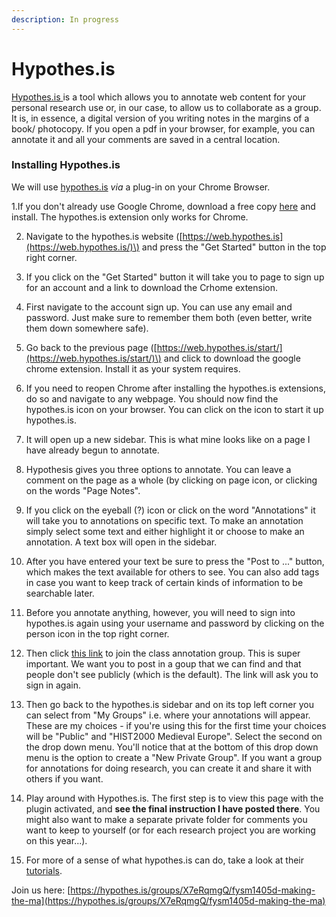 ```yaml
---
description: In progress
---
```


# Hypothes.is

[Hypothes.is ](https://hypothes.is)is a tool which allows you to annotate web content for your personal research use or, in our case, to allow us to collaborate as a group. It is, in essence, a digital version of you writing notes in the margins of a book/ photocopy. If you open a pdf in your browser, for example, you can annotate it and all your comments are saved in a central location.



### Installing Hypothes.is

We will use [hypothes.is]() _via_ a plug-in on your Chrome Browser.

1.If you don't already use Google Chrome, download a free copy [here](https://www.google.ca/chrome/) and install. The hypothes.is extension only works for Chrome. 

2. Navigate to the hypothes.is website \([https://web.hypothes.is](https://web.hypothes.is/)\) and press the "Get Started" button in the top right corner. 

3. If you click on the "Get Started" button it will take you to page to sign up for an account and a link to download the Crhome extension. 

4. First navigate to the account sign up. You can use any email and password. Just make sure to remember them both \(even better, write them down somewhere safe\). 

5. Go back to the previous page \([https://web.hypothes.is/start/](https://web.hypothes.is/start/)\) and click to download the google chrome extension. Install it as your system requires. 

6. If you need to reopen Chrome after installing the hypothes.is extensions, do so and navigate to any webpage. You should now find the hypothes.is icon on your browser. You can click on the icon to start it up hypothes.is. 

7. It will open up a new sidebar. This is what mine looks like on a page I have already begun to annotate. 

8. Hypothesis gives you three options to annotate. You can leave a comment on the page as a whole \(by clicking on page icon, or clicking on the words "Page Notes". 

9. If you click on the eyeball \(?\) icon or click on the word "Annotations" it will take you to annotations on specific text. To make an annotation simply select some text and either highlight it or choose to make an annotation. A text box will open in the sidebar. 

10. After you have entered your text be sure to press the "Post to ..." button, which makes the text available for others to see. You can also add tags in case you want to keep track of certain kinds of information to be searchable later. 

11. Before you annotate anything, however, you will need to sign into hypothes.is again using your username and password by clicking on the person icon in the top right corner. 

12. Then click [this link](https://hypothes.is/groups/N1oaroPY/hist2000-medieval-europe) to join the class annotation group. This is super important. We want you to post in a goup that we can find and that people don't see publicly \(which is the default\). The link will ask you to sign in again. 

13. Then go back to the hypothes.is sidebar and on its top left corner you can select from "My Groups" i.e. where your annotations will appear. These are my choices - if you're using this for the first time your choices will be "Public" and "HIST2000 Medieval Europe". Select the second on the drop down menu. You'll notice that at the bottom of this drop down menu is the option to create a "New Private Group". If you want a group for annotations for doing research, you can create it and share it with others if you want. 

14. Play around with Hypothes.is. The first step is to view this page with the plugin activated, and **see the final instruction I have posted there**. You might also want to make a separate private folder for comments you want to keep to yourself \(or for each research project you are working on this year...\). 

15. For more of a sense of what hypothes.is can do, take a look at their [tutorials](https://web.hypothes.is/help-categories/tutorials/).

Join us here: [https://hypothes.is/groups/X7eRqmgQ/fysm1405d-making-the-ma](https://hypothes.is/groups/X7eRqmgQ/fysm1405d-making-the-ma)

